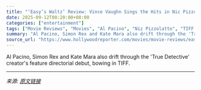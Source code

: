 ```yaml
---
title: "‘Easy’s Waltz’ Review: Vince Vaughn Sings the Hits in Nic Pizzolatto’s Agreeably Lo-Fi Vegas Drama"
date: 2025-09-12T00:20:00+08:00
categories: ["entertainment"]
tags: ["Movie Reviews", "Movies", "Al Pacino", "Niz Pizzolatto", "TIFF 2025", "Toronto 2025", "Toronto Film Festival", "Toronto International Film Festival", "Vince Vaughn"]
summary: "Al Pacino, Simon Rex and Kate Mara also drift through the 'True Detective' creator's feature directorial debut, bowing in TIFF."
source_url: "https://www.hollywoodreporter.com/movies/movie-reviews/easys-waltz-review-vince-vaughn-nic-pizzolatto-al-pacino-1236368256/"
---
```


Al Pacino, Simon Rex and Kate Mara also drift through the 'True Detective' creator's feature directorial debut, bowing in TIFF.

---

*来源: [原文链接](https://www.hollywoodreporter.com/movies/movie-reviews/easys-waltz-review-vince-vaughn-nic-pizzolatto-al-pacino-1236368256/)*
